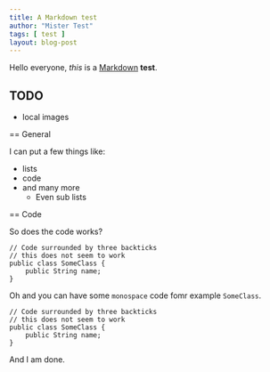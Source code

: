 ```yaml
---
title: A Markdown test
author: "Mister Test"
tags: [ test ]
layout: blog-post
---
```

Hello everyone, *this* is a [Markdown](http://daringfireball.net/projects/markdown/syntax) __test__.

## TODO

* local images

== General

I can put a few things like:

* lists
* code
* and many more
    * Even sub lists

== Code

So does the code works?

    // Code surrounded by three backticks
    // this does not seem to work
    public class SomeClass {
        public String name;
    }

Oh and you can have some `monospace` code fomr example `SomeClass`.

```
// Code surrounded by three backticks
// this does not seem to work
public class SomeClass {
    public String name;
}
```

And I am done.
